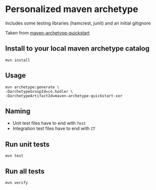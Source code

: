 # Personalized maven archetype
Includes some testing libraries (hamcrest, junit) and an initial gitignore

Taken from [maven-archetype-quickstart](http://svn.apache.org/viewvc/maven/archetypes/trunk/maven-archetype-quickstart/)

## Install to your local maven archetype catalog
    mvn install

## Usage
    mvn archetype:generate \
    -DarchetypeGroupId=co.hodler \
    -DarchetypeArtifactId=maven-archetype-quickstart-xor

## Naming
* Unit test files have to end with `Test`
* Integration test files have to end with `IT`

## Run unit tests
    mvn test

## Run all tests
    mvn verify
